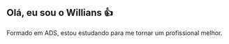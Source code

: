 ## Olá, eu sou o Willians 👍

Formado em ADS, estou estudando para me tornar um profissional melhor.
